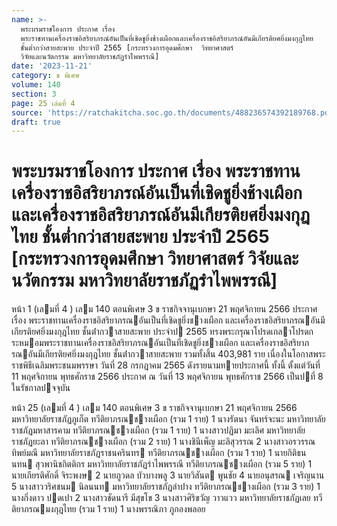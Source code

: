 ```yaml
---
name: >-
  พระบรมราชโองการ ประกาศ เรื่อง
  พระราชทานเครื่องราชอิสริยาภรณ์อันเป็นที่เชิดชูยิ่งช้างเผือกและเครื่องราชอิสริยาภรณ์อันมีเกียรติยศยิ่งมงกุฎไทย
  ชั้นต่ำกว่าสายสะพาย ประจำปี 2565 [กระทรวงการอุดมศึกษา  วิทยาศาสตร์ 
  วิจัยและนวัตกรรม มหาวิทยาลัยราชภัฏรำไพพรรณี]
date: '2023-11-21'
category: ข พิเศษ
volume: 140
section: 3
page: 25 เล่มที่ 4
source: 'https://ratchakitcha.soc.go.th/documents/488236574392189768.pdf'
draft: true
---
```


# พระบรมราชโองการ ประกาศ เรื่อง พระราชทานเครื่องราชอิสริยาภรณ์อันเป็นที่เชิดชูยิ่งช้างเผือกและเครื่องราชอิสริยาภรณ์อันมีเกียรติยศยิ่งมงกุฎไทย ชั้นต่ำกว่าสายสะพาย ประจำปี 2565 [กระทรวงการอุดมศึกษา  วิทยาศาสตร์  วิจัยและนวัตกรรม มหาวิทยาลัยราชภัฏรำไพพรรณี]

หน้า 1 (เลมที่ 4 ) เลม 140 ตอนพิเศษ 3 ข ราชกิจจานุเบกษา 21 พฤศจิกายน 2566 ประกาศ เรื่อง พระราชทานเครื่องราชอิสริยาภรณอันเป็นที่เชิดชูยิ่งชางเผือก และเครื่องราชอิสริยาภรณอันมีเกียรติยศยิ่งมงกุฎไทย ชั้นต่ํากวาสายสะพาย ประจําป 2565 ทรงพระกรุณาโปรดเกลาโปรดกระหมอมพระราชทานเครื่องราชอิสริยาภรณอันเป็นที่เชิดชูยิ่งชางเผือก และเครื่องราชอิสริยาภรณอันมีเกียรติยศยิ่งมงกุฎไทย ชั้นต่ํากวาสายสะพาย รวมทั้งสิ้น 403,981 ราย เนื่องในโอกาสพระราชพิธีเฉลิมพระชนมพรรษา วันที่ 28 กรกฎาคม 2565 ดังรายนามทายประกาศนี้ ทั้งนี้ ตั้งแต่วันที่ 11 พฤศจิกายน พุทธศักราช 2566 ประกาศ ณ วันที่ 13 พฤศจิกายน พุทธศักราช 2566 เป็นปที่ 8 ในรัชกาลปจจุบัน

หน้า 25 (เลมที่ 4 ) เลม 140 ตอนพิเศษ 3 ข ราชกิจจานุเบกษา 21 พฤศจิกายน 2566 มหาวิทยาลัยราชภัฏภูเก็ต ทวีติยาภรณชางเผือก (รวม 1 ราย) 1 นางรัตนา จันทร์จะนะ มหาวิทยาลัยราชภัฏมหาสารคาม ทวีติยาภรณชางเผือก (รวม 1 ราย) 1 นางสาวปฏิมา มะเลิศ มหาวิทยาลัยราชภัฏยะลา ทวีติยาภรณชางเผือก (รวม 2 ราย) 1 นางชินีเพ็ญ มะลิสุวรรณ 2 นางสาวอรวรรณ ทิพย์มณี มหาวิทยาลัยราชภัฏราชนครินทร ทวีติยาภรณชางเผือก (รวม 1 ราย) 1 นายกิติธนนทน สุวพานิชกิตติกร มหาวิทยาลัยราชภัฏรําไพพรรณี ทวีติยาภรณชางเผือก (รวม 5 ราย) 1 นายเกียรติศักดิ์ จิระพงษ 2 นายภูวดล บัวบางพลู 3 นายวิสันต พูนชัย 4 นายอนุสรณ เจริญนาน 5 นางสาววริศชนม นิลนนท มหาวิทยาลัยราชภัฏลําปาง ทวีติยาภรณชางเผือก (รวม 3 ราย) 1 นางกิ่งดาว ปดเปา 2 นางสาวชัดนารี มีสุขโข 3 นางสาวศิริขวัญ วาวแวว มหาวิทยาลัยราชภัฏเลย ทวีติยาภรณมงกุฎไทย (รวม 1 ราย) 1 นางพรรณิภา ภูกองพลอย
